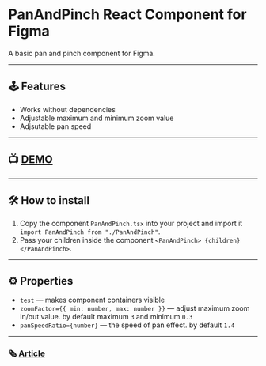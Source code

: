 # PanAndPinch React Component for Figma

A basic pan and pinch component for Figma.

---

## 🕹 Features

- Works without dependencies
- Adjustable maximum and minimum zoom value
- Adjsutable pan speed

---

## 📺 [DEMO](https://codesandbox.io/s/pan-and-pinch-demo-jeyqx?file=/src/App.tsx)

---

## 🛠 How to install

1. Copy the component `PanAndPinch.tsx` into your project and import it `import PanAndPinch from "./PanAndPinch"`.
2. Pass your children inside the component `<PanAndPinch> {children} </PanAndPinch>`.

---

## ⚙️ Properties

- `test` — makes component containers visible
- `zoomFactor={{ min: number, max: number }}` — adjust maximum zoom in/out value. by default maximum `3` and minimum `0.3`
- `panSpeedRatio={number}` — the speed of pan effect. by default `1.4`

---

### 🗞 [Article](https://pavellaptev.medium.com/how-to-create-a-pan-n-pinch-component-for-a-figma-plugin-step-by-step-recipe-afea4d296e0)
